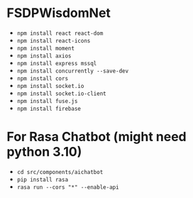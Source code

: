 # FSDPWisdomNet

- `npm install react react-dom`
- `npm install react-icons`
- `npm install moment`
- `npm install axios`
- `npm install express mssql`
- `npm install concurrently --save-dev`
- `npm install cors`
- `npm install socket.io`
- `npm install socket.io-client`
- `npm install fuse.js`
- `npm install firebase`

# For Rasa Chatbot (might need python 3.10)
- `cd src/components/aichatbot`
- `pip install rasa`
- `rasa run --cors "*" --enable-api`